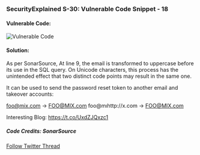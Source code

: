 ### SecurityExplained S-30: Vulnerable Code Snippet - 18

#### Vulnerable Code:

![Vulnerable Code](../media/code-18.jpg)

#### Solution:

As per SonarSource, At line 9, the email is transformed to uppercase before its use in the SQL query. On Unicode characters, this process has the unintended effect that two distinct code points may result in the same one.

It can be used to send the password reset token to another email and takeover accounts:

foo@mix.com -> FOO@MIX.com
foo@mıhttp://x.com -> FOO@MIX.com

Interesting Blog: https://t.co/UxdZJQxzc1

##### Code Credits: SonarSource

[Follow Twitter Thread](https://twitter.com/harshbothra_/status/1487850861770731520?s=20&t=DGEwqEwXwFbWH0VXkOKVsQ)
